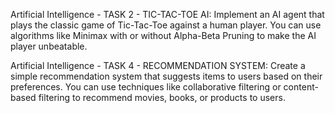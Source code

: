 Artificial Intelligence - TASK 2 - TIC-TAC-TOE AI:
Implement an AI agent that plays the classic game of Tic-Tac-Toe against a human player. You can use algorithms like Minimax with or without Alpha-Beta Pruning to make the AI player unbeatable.

Artificial Intelligence - TASK 4 - RECOMMENDATION SYSTEM:
Create a simple recommendation system that suggests items to users based on their preferences. You can use techniques like collaborative filtering or content-based filtering to recommend movies, books, or products to users.
